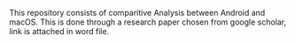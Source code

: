 This repository consists of comparitive Analysis between Android and macOS. This is done through a research paper chosen from google scholar, link is attached in word file.
